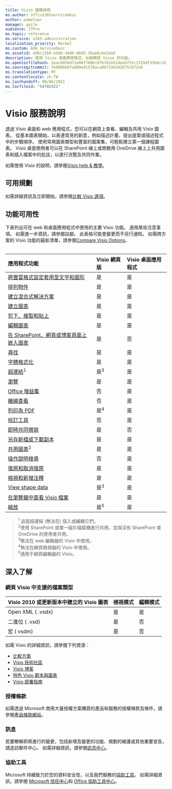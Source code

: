 ```yaml
---
title: Visio 服務說明
ms.author: office365servicedesc
author: pamelaar
manager: gailw
audience: ITPro
ms.topic: reference
ms.service: o365-administration
localization_priority: Normal
ms.custom: Adm_ServiceDesc
ms.assetid: e0bc13b9-e56b-44db-bb95-36ae6cbe1da8
description: 使用 Visio 桌面應用程式，比較網頁 Visio 的功能。
ms.openlocfilehash: 2eac005bd71e86f708b197b782e614ee0755c1319df35b8cc6133280802fb58d
ms.sourcegitcommit: fe808bb97ad09a91576aca8b733e3d2b75cb72e6
ms.translationtype: MT
ms.contentlocale: zh-TW
ms.lasthandoff: 08/06/2021
ms.locfileid: "54702422"
---
```

# <a name="visio-service-description"></a>Visio 服務說明

透過 Visio 桌面和 web 應用程式，您可以在網頁上查看、編輯及共用 Visio 圖表。 從基本圖表開始，以表達常見的創意，例如描述計畫、提出提案或描述程式中的步驟順序。 使用常用圖表類型和豐富的圖案集，可輕鬆建立第一個課程圖表。 Visio 桌面使用者可以在 SharePoint 線上或商務用 OneDrive 線上上共用圖表和插入檔案中的批註，以進行流覽及共同作業。

如需使用 Visio 的說明，請參閱[Visio help & 教學](https://support.office.com/visio)。

## <a name="available-plans"></a>可用規劃

如需詳細資訊及立即開始，請參閱[比較 Visio 選項](https://www.microsoft.com/microsoft-365/visio/microsoft-visio-plans-and-pricing-compare-visio-options)。
  
## <a name="feature-availability"></a>功能可用性

下表列出可在 web 和桌面應用程式中使用的主要 Visio 功能。 適用某些注意事項。 如需進一步資訊，請參閱註腳。 此表格可能會變更而不另行通知。 如需跨方案的 Visio 功能的最新清單，請參閱[Compare Visio Options](https://www.microsoft.com/microsoft-365/visio/microsoft-visio-plans-and-pricing-compare-visio-options)。<br><br> 

| 應用程式功能 | Visio 網頁版 | Visio 桌面應用程式 |
|:-----|:-----|:-----|
|[將豐富格式設定套用至文字和圖形](visio-features.md#apply-rich-formatting-to-text-and-shapes)|是 |是 |
|[排列物件](visio-features.md#arrange-objects)|是 |是 |
|[建立混合式解決方案](visio-features.md#build-mashup-solutions)|是 |是 |
|[建立圖表](visio-features.md#create-diagrams)|是 |是 |
|[剪下、複製和貼上](visio-features.md#cut-copy-and-paste)|是 |是 |
|[編輯圖表](visio-features.md#edit-diagrams)|是 |是 |
|[在 SharePoint、網頁或博客頁面上嵌入圖表](visio-features.md#embed-diagram-in-a-sharepoint-web-or-blog-page)|是 |否 |
|[尋找](visio-features.md#find)|是 |是 |
|[字體格式化](visio-features.md#font-formatting)|是 |是 |
|[超連結](visio-features.md#hyperlinks)<sup>1</sup>|是<sup>3</sup>|是 |
|[瀏覽](visio-features.md#navigation)|是 |是 |
|[Office 增益集](visio-features.md#office-add-ins)|否 |是 |
|[離線查看](visio-features.md#offline-viewing)|否 |是 |
|[列印為 PDF](visio-features.md#print-to-pdf)|是<sup>4</sup>|是 |
|[校訂工具](visio-features.md#proofing-tools)|否 |是 |
|[即時共同撰寫](visio-features.md#real-time-co-authoring)|是 |否 |
|[另存新檔或下載副本](visio-features.md#save-as-or-download-a-copy)|是 |是 |
|[共用圖表](visio-features.md#share-a-diagram)<sup>2</sup>|是 |是 |
|[操作說明搜尋](visio-features.md#tell-me)|否 |是 |
|[復原和取消復原](visio-features.md#undo-and-redo)|是 |是 |
|[檢視和新增注釋](visio-features.md#view-and-add-comments)|是 |是 |
|[View shape data](visio-features.md#view-shape-data)|是<sup>3</sup>|是 |
|[在瀏覽器中查看 Visio 檔案](visio-features.md#view-visio-files-in-the-browser)|是 |是 |
|[縮放](visio-features.md#zoom)|是<sup>5</sup>|是 |

> <sup>1</sup> 追蹤超連結 (無法在) 插入或編輯它們。
<br/><sup>2</sup>使用 SharePoint 或單一磁片磁碟機進行共用，並與沒有 SharePoint 或 OneDrive 的使用者共用。
<br/><sup>3</sup>無法在 web 編輯器的 Visio 中使用。
<br/><sup>4</sup>無法在網頁檢視器的 Visio 中使用。
<br/><sup>5</sup>適用于網頁編輯器的 Visio。

## <a name="learn-more"></a>深入了解

### <a name="supported-file-types-in-visio-for-the-web"></a>網頁 Visio 中支援的檔案類型

| Visio 2010 或更新版本中建立的 Visio 圖表 | 檢視模式 | 編輯模式 |
|:-----|:-----|:-----|
|Open XML ( .vsdx)   <br/> |是  <br/> |是  <br/> |
|二進位 ( .vsd)   <br/> |是  <br/> |否  <br/> |
|宏 ( vsdm)   <br/> |是  <br/> |否  <br/> |

如需 Visio 的詳細資訊，請參閱下列資源：

- [比較方案](https://www.microsoft.com/microsoft-365/visio/microsoft-visio-plans-and-pricing-compare-visio-options)
- [Visio 技術社區](https://techcommunity.microsoft.com/t5/microsoft-teams/ct-p/MicrosoftTeams)
- [Visio 博客](https://techcommunity.microsoft.com/t5/visio-blog/bg-p/VisioBlog)
- [特色 Visio 範本與圖表](https://go.microsoft.com/fwlink/p/?linkid=2157372)
- [Visio 部署指南](/deployoffice/deployment-guide-for-visio)

### <a name="licensing-terms"></a>授權條款

如需透過 Microsoft 商用大量授權方案購買的產品和服務的授權條款及條件，請參閱[產品條款網站](https://www.microsoft.com/licensing/terms/)。

### <a name="messaging"></a>訊息

若要瞭解即將進行的變更，包括新增及變更的功能、規劃的維護或其他重要宣告，請造訪郵件中心。 如需詳細資訊，請參閱[訊息中心](/microsoft-365/admin/manage/message-center)。

### <a name="accessibility"></a>協助工具

Microsoft 持續致力於您的資料安全性，以及我們服務的[協助工具](https://www.microsoft.com/trust-center/compliance/accessibility)。 如需詳細資訊，請參閱 [Microsoft 信任中心](https://www.microsoft.com/trust-center)和 [Office 協助工具中心](https://support.office.com/article/ecab0fcf-d143-4fe8-a2ff-6cd596bddc6d)。
